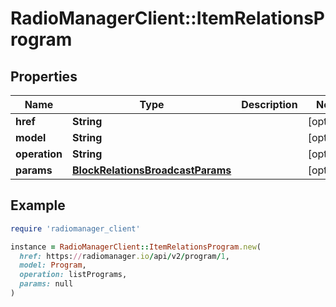 # RadioManagerClient::ItemRelationsProgram

## Properties

| Name | Type | Description | Notes |
| ---- | ---- | ----------- | ----- |
| **href** | **String** |  | [optional] |
| **model** | **String** |  | [optional] |
| **operation** | **String** |  | [optional] |
| **params** | [**BlockRelationsBroadcastParams**](BlockRelationsBroadcastParams.md) |  | [optional] |

## Example

```ruby
require 'radiomanager_client'

instance = RadioManagerClient::ItemRelationsProgram.new(
  href: https://radiomanager.io/api/v2/program/1,
  model: Program,
  operation: listPrograms,
  params: null
)
```

